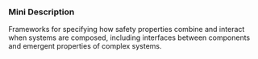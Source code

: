 ### Mini Description

Frameworks for specifying how safety properties combine and interact when systems are composed, including interfaces between components and emergent properties of complex systems.
